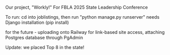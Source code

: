 Our project, "Workly!"
For FBLA 2025 State Leadership Conference

To run:
cd into joblistings, then run "python manage.py runserver"
needs Django installation (pip install)

for the future - uploading onto Railway for link-based site access, attaching Postgres database through PgAdmin

Update: we placed Top 8 in the state!
